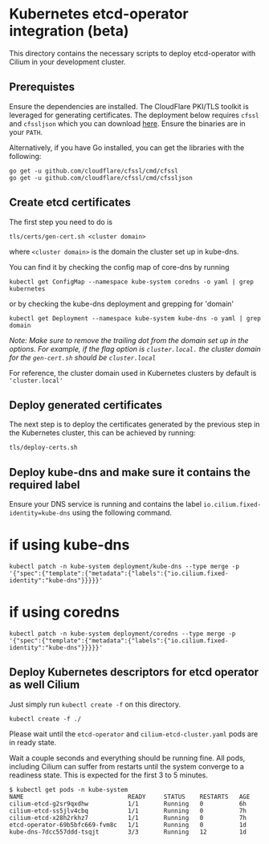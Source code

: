 Kubernetes etcd-operator integration (beta)
===========================================

This directory contains the necessary scripts to deploy etcd-operator with Cilium in your development cluster.

Prerequistes
------------

Ensure the dependencies are installed. The CloudFlare PKI/TLS toolkit is leveraged for generating certificates. The deployment below requires `cfssl` and `cfssljson` which you can download [here](https://pkg.cfssl.org/). Ensure the binaries are in your `PATH`. 

Alternatively, if you have Go installed, you can get the libraries with the following:

```
go get -u github.com/cloudflare/cfssl/cmd/cfssl
go get -u github.com/cloudflare/cfssl/cmd/cfssljson
```

Create etcd certificates
------------------------

The first step you need to do is

```
tls/certs/gen-cert.sh <cluster domain>
```
where `<cluster domain>` is the domain the cluster set up in kube-dns.

You can find it by checking the config map of core-dns by running
```
kubectl get ConfigMap --namespace kube-system coredns -o yaml | grep kubernetes
```

or by checking the kube-dns deployment and grepping for 'domain'
```
kubectl get Deployment --namespace kube-system kube-dns -o yaml | grep domain
```

_Note: Make sure to remove the trailing dot from the domain set up in
the options. For example, if the flag option is `cluster.local.` the cluster
domain for the `gen-cert.sh` should be `cluster.local`_

For reference, the cluster domain used in Kubernetes clusters by default is `'cluster.local'`

Deploy generated certificates
-----------------------------

The next step is to deploy the certificates generated by the previous step
in the Kubernetes cluster, this can be achieved by running:

```
tls/deploy-certs.sh
```

Deploy kube-dns and make sure it contains the required label
------------------------------------------------------------

Ensure your DNS service is running and contains the label `io.cilium.fixed-identity=kube-dns` using the following command.

# if using kube-dns
```
kubectl patch -n kube-system deployment/kube-dns --type merge -p '{"spec":{"template":{"metadata":{"labels":{"io.cilium.fixed-identity":"kube-dns"}}}}}'
```
# if using coredns
```
kubectl patch -n kube-system deployment/coredns --type merge -p '{"spec":{"template":{"metadata":{"labels":{"io.cilium.fixed-identity":"kube-dns"}}}}}'
```

Deploy Kubernetes descriptors for etcd operator as well Cilium
--------------------------------------------------------------

Just simply run `kubectl create -f` on this directory.

```
kubectl create -f ./
```

Please wait until the `etcd-operator` and `cilium-etcd-cluster.yaml` pods are in
ready state.

Wait a couple seconds and everything should be running fine. All pods, including
Cilium can suffer from restarts until the system converge to a readiness state.
This is expected for the first 3 to 5 minutes.

```
$ kubectl get pods -n kube-system
NAME                             READY     STATUS    RESTARTS   AGE
cilium-etcd-g2sr9qxdhw           1/1       Running   0          6h
cilium-etcd-ss5jlv4cbq           1/1       Running   0          7h
cilium-etcd-x28h2rkhz7           1/1       Running   0          7h
etcd-operator-69b5bfc669-fvm8c   1/1       Running   0          1d
kube-dns-7dcc557ddd-tsqjt        3/3       Running   12         1d
```
